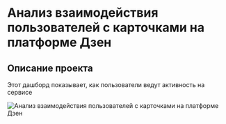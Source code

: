 # Анализ взаимодействия пользователей с карточками на платформе Дзен

## Описание проекта
Этот дашборд показывает, как пользователи ведут активность на сервисе

![Анализ взаимодействия пользователей с карточками на платформе Дзен](https://github.com/SweexFox/portfolio-projects/assets/141644044/71ecfcf1-0d9c-449c-b3b2-ba6294b683e5)
